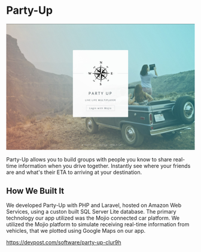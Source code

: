 # Party-Up

![home](imgs/partyup.jpg)

Party-Up allows you to build groups with people you know to share real-time information when you drive together. Instantly see where your friends are and what's their ETA to arriving at your destination.

## How We Built It

We developed Party-Up with PHP and Laravel, hosted on Amazon Web Services, using a custon built SQL Server Lite database. The primary technology our app utilized was the Mojio connected car platform. We utilized the Mojio platform to simulate receiving real-time information from vehicles, that we plotted using Google Maps on our app.

https://devpost.com/software/party-up-clur9h